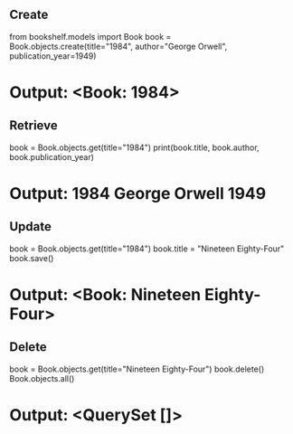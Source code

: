 ## Create
from bookshelf.models import Book
book = Book.objects.create(title="1984", author="George Orwell", publication_year=1949)
# Output: <Book: 1984>

## Retrieve
book = Book.objects.get(title="1984")
print(book.title, book.author, book.publication_year)
# Output: 1984 George Orwell 1949

## Update
book = Book.objects.get(title="1984")
book.title = "Nineteen Eighty-Four"
book.save()
# Output: <Book: Nineteen Eighty-Four>

## Delete
book = Book.objects.get(title="Nineteen Eighty-Four")
book.delete()
Book.objects.all()
# Output: <QuerySet []>
